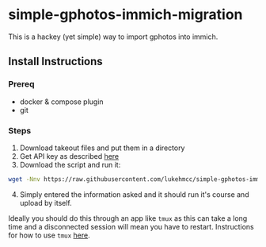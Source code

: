 # simple-gphotos-immich-migration
This is a hackey (yet simple) way to import gphotos into immich.

## Install Instructions
### Prereq
- docker & compose plugin
- git

### Steps
1. Download takeout files and put them in a directory
2. Get API key as described [here](https://immich.app/docs/features/bulk-upload#obtain-the-api-key)
3. Download the script and run it:
```bash
wget -Nnv https://raw.githubusercontent.com/lukehmcc/simple-gphotos-immich-migration/master/process_and_upload.sh && bash process_and_upload.sh; rm -f process_and_upload.sh
```
4. Simply entered the information asked and it should run it's course and upload by itself.

Ideally you should do this through an app like `tmux` as this can take a long time and a disconnected session will mean you have to restart. Instructions for how to use `tmux` [here](https://www.linode.com/docs/guides/persistent-terminal-sessions-with-tmux/).
